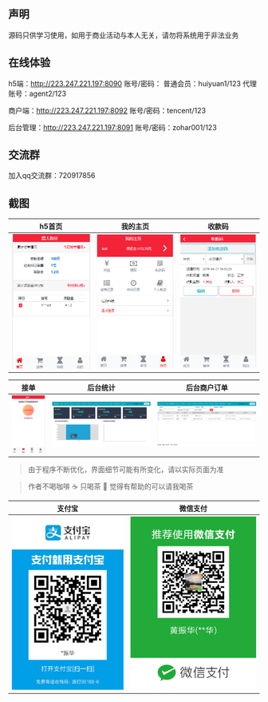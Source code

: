 ## 声明

源码只供学习使用，如用于商业活动与本人无关，请勿将系统用于非法业务

## 在线体验
h5端：http://223.247.221.197:8090
账号/密码：
普通会员：huiyuan1/123
代理账号：agent2/123

商户端：http://223.247.221.197:8092
账号/密码：tencent/123

后台管理：http://223.247.221.197:8091
账号/密码：zohar001/123

## 交流群
加入qq交流群：720917856

## 截图

| h5首页 | 我的主页 | 收款码 |
| :------: | :------: | :------: |
| ![h5首页](/实施输出/截图//1.jpg) | ![我的主页](/实施输出/截图/2.jpg) | ![收款码](/实施输出/截图/3.jpg) |

| 接单 | 后台统计 | 后台商户订单 |
| :------: | :------: | :------: |
| ![接单](/实施输出/截图/4.jpg) | ![后台统计](/实施输出/截图/5.jpg) | ![后台商户订单](/实施输出/截图/6.jpg) |

> 由于程序不断优化，界面细节可能有所变化，请以实际页面为准

> 作者不喝咖啡 :coffee: 只喝茶 :tea: 觉得有帮助的可以请我喝茶


| 支付宝 | 微信支付 |
| :------: | :------: |
| ![alipay](/实施输出/截图/alipay.jpg) | ![wepay](/实施输出/截图/wechant.png) |
